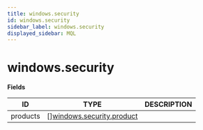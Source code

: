 ```yaml
---
title: windows.security
id: windows.security
sidebar_label: windows.security
displayed_sidebar: MQL
---
```


# windows.security

**Fields**

| ID       | TYPE                                                              | DESCRIPTION |
| -------- | ----------------------------------------------------------------- | ----------- |
| products | &#91;&#93;[windows.security.product](windows.security.product.md) |             |
